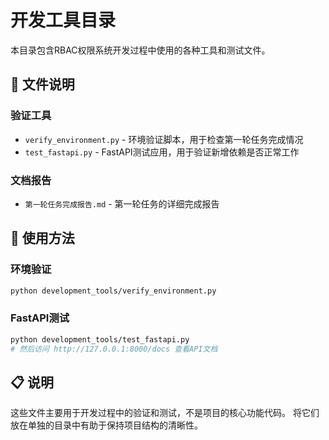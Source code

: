 # 开发工具目录

本目录包含RBAC权限系统开发过程中使用的各种工具和测试文件。

## 📁 文件说明

### 验证工具
- `verify_environment.py` - 环境验证脚本，用于检查第一轮任务完成情况
- `test_fastapi.py` - FastAPI测试应用，用于验证新增依赖是否正常工作

### 文档报告
- `第一轮任务完成报告.md` - 第一轮任务的详细完成报告

## 🚀 使用方法

### 环境验证
```bash
python development_tools/verify_environment.py
```

### FastAPI测试
```bash
python development_tools/test_fastapi.py
# 然后访问 http://127.0.0.1:8000/docs 查看API文档
```

## 📋 说明

这些文件主要用于开发过程中的验证和测试，不是项目的核心功能代码。
将它们放在单独的目录中有助于保持项目结构的清晰性。
